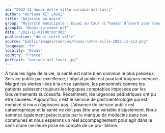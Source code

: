 ```yaml
---
id: "2022-11-douai-notre-ville-auriane-ait-lasri"
author: "Auriane AÏT LASRI"
title: "Adjointe au maire"
group: "Majorité municipale : Douai au Cœur (L’humain d’abord pour Douai)"
groupId: "douai-au-coeur-pcf"
date: "2022-11-01T00:00:00Z"
publication: "douai-notre-ville"
source: "public/images/sources/douai-notre-ville-2022-11-p13.png"
language: "fr"
locality: "Douai"
country: "France"
portrait: "auriane-ait-lasri.jpg"
---
```


À tous les âges de la vie, la santé est notre bien commun le plus précieux.
Service public par excellence, l’hôpital public est pourtant toujours menacé.
Malgré les alertes liées à la crise sanitaire, les personnels comme les patients subissent toujours les logiques comptables imposées par les Gouvernements successifs.
Récemment, les urgences pédiatriques ont pu être sauvées.
Aujourd’hui, c’est le service de gastroentérologie qui est menacé si nous n’agissons pas.
L’absence de service public est catastrophique et la santé ne doit pas être une variable d’ajustement.
Nous sommes également préoccupés par le manque de médecins dans nos communes et nous espérons un réel accompagnement pour agir dans le sens d’une meilleure prise en compte de ce pro-
blème.
